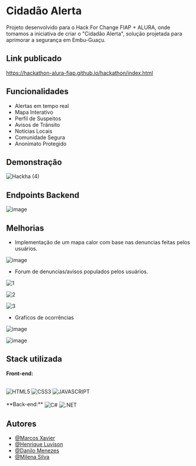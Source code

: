 
# Cidadão Alerta

Projeto desenvolvido para o Hack For Change FIAP + ALURA, onde tomamos a iniciativa
de criar o "Cidadão Alerta", solução projetada para aprimorar a segurança em Embu-Guaçu.

## Link publicado
https://hackathon-alura-fiap.github.io/hackathon/index.html

## Funcionalidades

- Alertas em tempo real
- Mapa Interativo
- Perfil de Suspeitos
- Avisos de Trânsito
- Notícias Locais
- Comunidade Segura
- Anonimato Protegido


## Demonstração
![Hackha (4)](https://github.com/Dannmenezes/ChallengeFIAP/assets/91789535/084bbcf6-fc46-4559-96be-ef522fd76890)

## Endpoints Backend

![image](https://github.com/Dannmenezes/ChallengeFIAP/assets/91789535/67d95d75-031b-4c54-aebc-9970a69c3e2a)


## Melhorias

- Implementação de um mapa calor com base nas denuncias feitas pelos usuários.

![image](https://github.com/Dannmenezes/ChallengeFIAP/assets/91789535/c0728d84-708d-4c11-a04c-b2025df812fc)


- Forum de denuncias/avisos populados pelos usuários.

![1](https://github.com/Dannmenezes/ChallengeFIAP/assets/91789535/01fd475c-6d69-41fd-b275-8f9c3e91d5c8)

![2](https://github.com/Dannmenezes/ChallengeFIAP/assets/91789535/0675f840-3ede-47d9-9394-33191dbf7166)

![3](https://github.com/Dannmenezes/ChallengeFIAP/assets/91789535/67e8e0ba-da9e-4444-9ae8-201c37d77272)

- Graficos de ocorrências 

![image](https://github.com/HACKATHON-ALURA-FIAP/hackathon/assets/91789535/fa7d69e0-3809-4e4c-82aa-0f63ed1def80)

![image](https://github.com/HACKATHON-ALURA-FIAP/hackathon/assets/91789535/19c97e4d-0dc1-4f18-9ca6-8ca803ee9633)

## Stack utilizada

**Front-end:** 
<div style="display: inline-block"><br/>
  <img align="center" alt="HTML5" src="https://img.shields.io/badge/HTML5-E34F26?style=for-the-badge&logo=html5&logoColor=white">
  <img align="center" alt="CSS3" src="https://img.shields.io/badge/CSS3-1572B6?style=for-the-badge&logo=css3&logoColor=white">
  <img align="center" alt="JAVASCRIPT" src="https://img.shields.io/badge/JavaScript-323330?style=for-the-badge&logo=javascript&logoColor=F7DF1E">
</div><br/>
**Back-end:** 
<div style="display: inline-block"><br/>
  <img align="center" alt="C#" src="https://img.shields.io/badge/C%23-239120?style=for-the-badge&logo=c-sharp&logoColor=white">
  <img align="center" alt=".NET" src="https://img.shields.io/badge/.NET-5C2D91?style=for-the-badge&logo=.net&logoColor=white">
</div><br/>


## Autores

- [@Marcos Xavier](https://www.github.com/octokatherine)
- [@Henrique Luvison](https://github.com/henriquevison)
- [@Danilo Menezes](https://github.com/Dannmenezes)
- [@Milena Silva](https://github.com/Milena-Silva-Dev)

